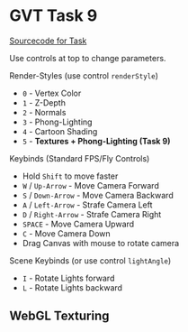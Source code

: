 
<script type="text/javascript" src="gl-matrix.js"></script>
<script type="text/javascript" src="dat.gui.min.js"></script>

# GVT Task 9
[Sourcecode for Task](https://raw.githubusercontent.com/hendrikp/scratchpad/gh-pages/gvt/gvt8.md)

Use controls at top to change parameters.

Render-Styles (use control `renderStyle`)
* `0` - Vertex Color
* `1` - Z-Depth
* `2` - Normals
* `3` - Phong-Lighting
* `4` - Cartoon Shading
* `5` - **Textures + Phong-Lighting (Task 9)**

Keybinds (Standard FPS/Fly Controls)
* Hold `Shift` to move faster
* `W` / `Up-Arrow` - Move Camera Forward
* `S` / `Down-Arrow` - Move Camera Backward
* `A` / `Left-Arrow` - Strafe Camera Left
* `D` / `Right-Arrow` - Strafe Camera Right
* `SPACE` - Move Camera Upward
* `C` - Move Camera Down
* Drag Canvas with mouse to rotate camera

Scene Keybinds (or use control `lightAngle`)
* `I` - Rotate Lights forward
* `L` - Rotate Lights backward

## WebGL Texturing
<canvas id="wgl" width="768" height="768" style="outline: grey 2px solid;"></canvas>

<script id="wgl_vertex" type="nojs">
attribute vec4 pos;
attribute vec3 normal;
attribute vec4 col;
attribute vec2 texpos;

varying vec4 vPosition;
varying vec4 vColor;
varying vec3 vNormal;
varying vec2 vTexPosition;

uniform mat4 projection;

uniform mat4 modelview;
uniform mat4 camera;
uniform mat4 modelmatrix;

uniform mat3 normalmatrix;

void main()
{
  vColor = col;
  vTexPosition = texpos;

  // gl_Position = projection * camera * modelmatrix * pos; // use precalulate modelview now.. (as needed for normalmatrix too)
  vPosition = modelview * pos;
  gl_Position = projection * vPosition;

  vNormal = normalize(normalmatrix * normal);
}
</script>

<script id="wgl_fragment" type="nojs">
precision mediump float;

varying vec4 vPosition;
varying vec4 vColor;
varying vec3 vNormal;
varying vec2 vTexPosition;

uniform int renderStyle;

// Material // Task 8 Phong
struct PhongMaterial
{
  vec3 ambient;
  vec3 diffuse;
  vec3 specular;
  float shininess;
  bool outline; // task8 ext cartoon
  sampler2D diffuseTexture; // task9
  float textureScale;
};
uniform PhongMaterial material;

const int MAX_LIGHTS = 2;
struct Light
{
  bool active;
  vec3 position;
  vec3 color;
};

uniform vec3 ambientLight;
uniform Light light[MAX_LIGHTS];

uniform vec2 cameraZ; // z-depth (task 7)

// Phong illumination for single light source, no ambient light. (BEL-3)
vec3 phong(vec3 diffuse, vec3 p, vec3 n, vec3 v, Light l)
{
  vec3 L = l.color;

  vec3 s = normalize(l.position - p);
  vec3 r = reflect(-s, n);

  float sn = max( dot(s,n), 0.0);
  float rv = max( dot(r,v), 0.0);
      
  diffuse *= L * sn;
              
  vec3 specular = material.specular * L * pow(rv, material.shininess);

  return diffuse + specular;			
}

// add up ambient light and lights 
vec3 phong(vec3 diffuse, vec3 p, vec3 n, vec3 v)
{
  // ambient light
  vec3 result = material.ambient * ambientLight;

  // light from sources
  for (int i=0; i < MAX_LIGHTS; i++)
  {
    if (light[i].active)
    {
      result += phong(diffuse, p, n, v, light[i]);
    }
  }
  return result;
}

// z-depth (task 7)
float transformZ(float z)
{
  float inv = 2.0 * cameraZ[0];
  float difZ = cameraZ[1] + cameraZ[0] - z * (cameraZ[1] - cameraZ[0]);
  return inv / difZ;
}

// Colorspace conversion from on https://www.shadertoy.com/view/4dKcWK - for cartoon shading
const float EPSILON = 1e-10;
vec3 RGBtoHCV(in vec3 rgb)
{
    // RGB [0..1] to Hue-Chroma-Value [0..1]
    // Based on work by Sam Hocevar and Emil Persson
    vec4 p = (rgb.g < rgb.b) ? vec4(rgb.bg, -1., 2. / 3.) : vec4(rgb.gb, 0., -1. / 3.);
    vec4 q = (rgb.r < p.x) ? vec4(p.xyw, rgb.r) : vec4(rgb.r, p.yzx);
    float c = q.x - min(q.w, q.y);
    float h = abs((q.w - q.y) / (6. * c + EPSILON) + q.z);
    return vec3(h, c, q.x);
}
vec3 RGBtoHSL(in vec3 rgb)
{
    // RGB [0..1] to Hue-Saturation-Lightness [0..1]
    vec3 hcv = RGBtoHCV(rgb);
    float z = hcv.z - hcv.y * 0.5;
    float s = hcv.y / (1. - abs(z * 2. - 1.) + EPSILON);
    return vec3(hcv.x, s, z);
}
vec3 HUEtoRGB(in float hue)
{
    // Hue [0..1] to RGB [0..1]
    // See http://www.chilliant.com/rgb2hsv.html
    vec3 rgb = abs(hue * 6. - vec3(3, 2, 4)) * vec3(1, -1, -1) + vec3(-1, 2, 2);
    return clamp(rgb, 0., 1.);
}
vec3 HSLtoRGB(in vec3 hsl)
{
    // Hue-Saturation-Lightness [0..1] to RGB [0..1]
    vec3 rgb = HUEtoRGB(hsl.x);
    float c = (1. - abs(2. * hsl.z - 1.)) * hsl.y;
    return (rgb - 0.5) * c + hsl.z;
}

const vec3 outlineColor = vec3(0.1,0.1,0.3); // for toon shader slightly blue black

void main()
{
  if (renderStyle == 1)
  {
    // z-depth (task 7)
    gl_FragColor = vec4(vec3(transformZ(gl_FragCoord.z)), 1.0);
  }
  else if (renderStyle == 2)
  {
    // normals (debug)
    gl_FragColor = vec4((vNormal*0.5)+0.5, 1.0);
  }
  else if (renderStyle == 3)
  {
    // phong (task 8)
    gl_FragColor = vec4( phong(material.diffuse, vPosition.xyz, normalize(vNormal), normalize(-vPosition.xyz)), 1.0);
  }
  else if (renderStyle == 4)
  {
    // Cartoon (task 8 extension)
    vec3 fcartoon;
    vec3 normal = normalize(vNormal);
    // Optional Outline
    // Outline is shown using dot product of fragment normal and direction of fragment pos to camera
    vec3 viewDir = normalize(vPosition.xyz);
    if( material.outline && dot(viewDir, normal) > -0.25 )
    {
      fcartoon = outlineColor;
    }
    else
    {
      // use phong shading as base for the cartoon shader
      vec3 pcolor = phong(material.diffuse, vPosition.xyz, normal, -viewDir);

      // simple brightness
      float colorL = length(pcolor); 

      /*
      // Simpler version without color conversion, doesnt look as good thus use HSL colorspace
      if( colorL > 0.9)
      {
        fcartoon = clamp(material.diffuse * 2.0, 0.0, 1.0);
      }
      else if( colorL > 0.5)
      {
        fcartoon = clamp(material.diffuse, 0.0, 1.0);
      }
      else
      {
        fcartoon = clamp(material.diffuse * 0.6, 0.0, 1.0);
      }
      */

      // new more complex HSL colorspace based cartoon shading
      // 0=hue, 1=saturation, 2=light
      vec3 dcartoon = RGBtoHSL(material.diffuse);
      if( colorL > 0.9)
      {
        dcartoon[2] = 0.8;
      }
      else if( colorL > 0.5)
      {
        dcartoon[2] = 0.6;
      }
      else
      {
        dcartoon[2] = 0.4;
      }
      fcartoon = HSLtoRGB(dcartoon);
    }

    gl_FragColor = vec4(fcartoon, 1.0);
  }
  else if (renderStyle == 5)
  {
    // textured (task 9) + phong
    gl_FragColor = vec4( phong(material.diffuse, vPosition.xyz, normalize(vNormal), normalize(-vPosition.xyz)), 1.0);
  }
  else
  {
    // vertex color
    gl_FragColor = vColor;
  }
}
</script>

<script>

// Use DAT GUI
var gui = new dat.GUI();
var context;
var start = undefined;
var tTotal = 0.0;
var renderContinous = true;
function renderContext(timestamp)
{
  var elapsed = 0.0;
  const minFrametime = 1/60; // max 60fps
  const maxFrametime = 1/10; // min 10fps
  if (timestamp)
  {
    if (start === undefined)
    {
      start = timestamp;
    }

    elapsed = (timestamp - start) / 1000; // we want elapsed time in seconds
    if (elapsed < minFrametime)
    {
      elapsed = minFrametime;
    }
    else if(elapsed > maxFrametime)
    {
      elapsed = maxFrametime;
    }
    tTotal += elapsed;
  }

  if( context.render(elapsed, tTotal) )
  {
    requestFrame(renderContext);
  }
}

function requestFrame(requester)
{
  if (renderContinous && requester === renderContext)
  {
    window.requestAnimationFrame(renderContext);
  }
  else if(!renderContinous && requester !== renderContext)
  {
    window.requestAnimationFrame(renderContext);
  }
}

// Use glMatrix
const {mat4, mat3, vec3, quat} = glMatrix;

// resize helper from https://webgl2fundamentals.org/webgl/resources/webgl-utils.js
function resizeCanvasToDisplaySize(canvas, multiplier) {
  multiplier = multiplier || 1;
  const width  = canvas.clientWidth  * multiplier | 0;
  const height = canvas.clientHeight * multiplier | 0;
  if (canvas.width !== width ||  canvas.height !== height) {
      canvas.width  = width;
      canvas.height = height;
      return true;
  }
  return false;
}
  
// Compile shader
var _shaders = [];
function getShader(gl, type, id)
{
  var source = document.getElementById(id).text;
  var shader = gl.createShader(type);
  gl.shaderSource(shader, source);
  gl.compileShader(shader);

  if (!gl.getShaderParameter(shader, gl.COMPILE_STATUS))
  {
    console.log(gl.getShaderInfoLog(shader));
  }
  else
  {
    _shaders.push(shader);
    return shader;
  }
}

// link program
function initProgram(gl)
{
  var program = gl.createProgram();
  
  _shaders.forEach(element => gl.attachShader(program, element));
  
  gl.linkProgram(program);

  if (!gl.getProgramParameter(program, gl.LINK_STATUS))
  {
    console.log(gl.getProgramInfoLog(program));
  }
  else
  {
    return program;
  }
}

// color conversion for gradient (based on: https://axonflux.com/handy-rgb-to-hsl-and-rgb-to-hsv-color-model-c)
function hsl2rgb(h, s, l)
{
    var r, g, b;

    if(s == 0)
    {
        r = g = b = l; // achromatic
    }
    else
    {
        function hue2rgb(p, q, t)
        {
            if(t < 0) t += 1;
            if(t > 1) t -= 1;
            if(t < 1/6) return p + (q - p) * 6 * t;
            if(t < 1/2) return q;
            if(t < 2/3) return p + (q - p) * (2/3 - t) * 6;
            return p;
        }

        var q = l < 0.5 ? l * (1 + s) : l + s - l * s;
        var p = 2 * l - q;
        r = hue2rgb(p, q, h + 1/3);
        g = hue2rgb(p, q, h);
        b = hue2rgb(p, q, h - 1/3);
    }

    return [r,g,b];
}

// camera/rotation helpers
function normalizeRad(r)
{
  while (r < 0)
    r += Math.PI*2;
  while (r >= Math.PI*2)
    r -= Math.PI*2;
  return r;
}

function restrainPitch(r)
{
  if (r < -Math.PI*0.5)
    r = -Math.PI*0.5;
  if (r > Math.PI*0.5)
    r = Math.PI*0.5;
  return r;
}

// generate data
function generateSpiral( params )
{
  const {a, b, angleScale, rotations} = params;
  //a - space offset
  //b - space angle per rotation factor
  //angleScale - angle scale per point
  //rotations - rotations

  var positions = [];
  var indices = [];
  var colors = [];
  var shape = { m: {v: positions, i: indices, c: colors}, params: params, modelmatrix: glMatrix.mat4.create() };

  // generate data (spiral)
  var pi2 = 2 * Math.PI;
  
  var pointsPerRotation = Math.ceil( pi2 / angleScale );
  var pointsTotal = Math.ceil( rotations * pointsPerRotation );
  var origins = pointsTotal - pointsPerRotation; // one less rotation
  var pointsPerRotation2 = 2*pointsPerRotation;
  var fadeOut = (rotations*0.45)*pointsPerRotation;
  
  for (var i = 0; i < pointsTotal; ++i)
  {
    var angle = i * angleScale;
    var rotation = angle / pi2;
    
    var radius = a + b * rotation * rotation;

    positions.push( radius * Math.cos(angle), radius * Math.sin(angle), 0.5*radius*Math.sin(5*(angle)) );
    
    var progressRotation = (i % (pointsPerRotation+1)) / pointsPerRotation;
    var gradientHue = progressRotation;
    var saturation = i / pointsTotal;
    var light = 1.0;
    
    var nearEnd = pointsTotal - i - fadeOut;
    if (nearEnd < 0)
    {
      light += nearEnd/fadeOut;
    }
    
    var nearStart = i - fadeOut
    if (nearStart < 0)
    {
      light += nearStart/fadeOut;
    }

    // hsv based gradient
    var c = hsl2rgb(gradientHue, saturation, light);
    colors.push(c[0], c[1], c[2], 1);
    
    // still generate triangles?
    if (i < origins)
    {
      // fully filled
      indices.push( i, i+pointsPerRotation, i+1);
      indices.push( i, i+pointsPerRotation-1, i+pointsPerRotation);
    }
  }
  
  return shape;
}

// generate torus based on http://www.3d-meier.de/tut3/Seite58.html
function generateTorus( params )
{
  const {r, R, Nu, Nv} = params;

  var pi2 = 2 * Math.PI;

  var uMin = 0.0;
  var uMax = pi2;
  var vMin = 0.0;
  var vMax = pi2;
  
  var du = (uMax-uMin)/Nu;
  var dv = (vMax-vMin)/Nv;

  var positions = [];
  var indices = [];
  var colors = [];
  var normals = [];
  var coords = [];

  var shape = { m: {v: positions, n: normals, i: indices, c: colors, t: coords}, params: params, modelmatrix: glMatrix.mat4.create() };

  // generate points
  for (var i=0; i<=Nu; i++)
  {
    for (var j=0; j<=Nv; j++)
    {
      var u = uMin + i * du;
      var v = vMin + j * dv;

      positions.push(
        (R + r * Math.cos(v)) * Math.cos(u),
        (R + r * Math.cos(v)) * Math.sin(u),
        r * Math.sin(v)
      );

      coords.push(u/uMax, v/vMax);

      normals.push(
        Math.cos(v) * Math.cos(u),
        Math.cos(v) * Math.sin(u),
        Math.sin(v)
      );

      var c = hsl2rgb(j/Nv, 0.5, 0.5);
      colors.push(c[0], c[1], c[2], 1);

      // generate triangles
      if(i < Nu && j < Nv)
      {
        // points - CCW order
        var p = [
          i * (Nv + 1) + j,
          (i + 1) * (Nv + 1) + j,
          (i + 1) * (Nv + 1) + j + 1,
          i * (Nv + 1) + j + 1
        ];

        indices.push( p[0], p[1], p[2] );
        indices.push( p[2], p[3], p[0] );
      }
    }
  }

  return shape;
}

// generate icosphere based on http://blog.andreaskahler.com/2009/06/creating-icosphere-mesh-in-code.html
function generateIcosphere( params )
{
  const {N} = params;

  var t = (1.0 + Math.sqrt(5.0)) * 0.5;

  var vertices = [];
  var positions = [];
  var indices = [];
  var colors = [];
  var normals = [];
  var coords = [];

  function addVertex(v)
  {
    vec3.normalize(v,v);
    vertices.push(v);
    return vertices.length-1;
  }

  function getMiddlePoint(a, b)
  {
    // center between both points
    var mid = vec3.create();
    vec3.lerp(mid, vertices[a], vertices[b], 0.5);
    vec3.normalize(mid, mid);
    
    // check if not already exists
    for (var i = 0; i < vertices.length; i++)
    {
      if (vec3.equals(mid, vertices[i]))
      {
        return i;
      }
    }

    return addVertex(mid);
	}

  // create 12 vertices of a icosahedron
  addVertex(vec3.fromValues(-1,  t,  0));
  addVertex(vec3.fromValues( 1,  t,  0));
  addVertex(vec3.fromValues(-1, -t,  0));
  addVertex(vec3.fromValues( 1, -t,  0));

  addVertex(vec3.fromValues( 0, -1,  t));
  addVertex(vec3.fromValues( 0,  1,  t));
  addVertex(vec3.fromValues( 0, -1, -t));
  addVertex(vec3.fromValues( 0,  1, -t));

  addVertex(vec3.fromValues( t,  0, -1));
  addVertex(vec3.fromValues( t,  0,  1));
  addVertex(vec3.fromValues(-t,  0, -1));
  addVertex(vec3.fromValues(-t,  0,  1));

  // create 20 triangles of the icosahedron
  indices.push(0, 11, 5);
  indices.push(0, 5, 1);
  indices.push(0, 1, 7);
  indices.push(0, 7, 10);
  indices.push(0, 10, 11);

  // 5 adjacent faces 
  indices.push(1, 5, 9);
  indices.push(5, 11, 4);
  indices.push(11, 10, 2);
  indices.push(10, 7, 6);
  indices.push(7, 1, 8);

  // 5 faces around point 3
  indices.push(3, 9, 4);
  indices.push(3, 4, 2);
  indices.push(3, 2, 6);
  indices.push(3, 6, 8);
  indices.push(3, 8, 9);

  // 5 adjacent faces 
  indices.push(4, 9, 5);
  indices.push(2, 4, 11);
  indices.push(6, 2, 10);
  indices.push(8, 6, 7);
  indices.push(9, 8, 1);

  // refine triangles
  for (var i = 0; i < N; i++)
  {
      var indices2 = [];
      for (var tri = 0; tri < indices.length; tri += 3)
      {
          // replace triangle by 4 triangles
          var a = getMiddlePoint(indices[tri+0], indices[tri+1]);
          var b = getMiddlePoint(indices[tri+1], indices[tri+2]);
          var c = getMiddlePoint(indices[tri+2], indices[tri+0]);

          indices2.push(indices[tri+0], a, c);
          indices2.push(indices[tri+1], b, a);
          indices2.push(indices[tri+2], c, b);
          indices2.push(a, b, c);
      }
      indices = indices2;
  }

  var pi2 = 2*Math.PI;

  // convert vertices to position array
  for (var i=0; i < vertices.length; ++i)
  {
    positions.push(vertices[i][0], vertices[i][1], vertices[i][2]);
    normals.push(vertices[i][0], vertices[i][1], vertices[i][2]); // already normalized
    coords.push(
      (Math.PI+Math.atan2(vertices[i][0], vertices[i][2])) / pi2,
      (Math.PI+Math.atan2(vertices[i][1], vertices[i][2])) / pi2,
     ); // angle based texture coordinates

    // coloration
    // looks also ok (front facing hue change)
    //var len = vec3.length(vertices[i]);
    //var hue = Math.abs(vertices[i][0]/len);

    // but this xz angle based hue change is looking better  
    var hue = (Math.PI+Math.atan2(vertices[i][0], vertices[i][2])) / pi2;

    var c = hsl2rgb(hue, 0.7, 0.5);
    
    colors.push(c[0], c[1], c[2], 1);
  }

  var shape = { m: {v: positions, n: normals, i: indices, c: colors, t: coords }, params: params, modelmatrix: glMatrix.mat4.create() };
  return shape;
}

// generate drop based on http://www.3d-meier.de/tut3/Seite44.html
function generateDrop( params )
{
  const {a, b, Nu, Nv} = params;

  var pi2 = 2 * Math.PI;

  var uMin = 0.0;
  var uMax = Math.PI;
  var vMin = 0.0;
  var vMax = pi2;
  
  var du = (uMax-uMin)/Nu;
  var dv = (vMax-vMin)/Nv;

  var positions = [];
  var indices = [];
  var colors = [];
  var shape = { m: {v: positions, i: indices, c: colors}, params: params, modelmatrix: glMatrix.mat4.create() };

  // generate points
  for (var i=0; i<=Nu; i++)
  {
    for (var j=0; j<=Nv; j++)
    {
      var u = uMin + i * du;
      var v = vMin + j * dv;

      positions.push(
        a * (b - Math.cos(u)) *Math.sin(u) *Math.cos(v),
        a * (b - Math.cos(u)) *Math.sin(u) *Math.sin(v),
        Math.cos(u)
      );

      var c = hsl2rgb(i/Nv, 1-i/Nu, 0.5);
      colors.push(c[0], c[1], c[2], 1);

      // generate triangles
      if(i < Nu && j < Nv)
      {
        // points - CCW order
        var p = [
          i * (Nv + 1) + j,
          (i + 1) * (Nv + 1) + j,
          (i + 1) * (Nv + 1) + j + 1,
          i * (Nv + 1) + j + 1
        ];

        indices.push( p[0], p[1], p[2] );
        indices.push( p[2], p[3], p[0] );
      }
    }
  }

  return shape;
}

// generate a grid for horizon line (better for camera movement)
function generateGrid( params )
{
  const {gridsize, N} = params;

  var Nu = N;
  var Nv = N;

  var uMin = 0.0;
  var uMax = gridsize;
  var vMin = 0.0;
  var vMax = gridsize;
  
  var du = (uMax-uMin)/Nu;
  var dv = (vMax-vMin)/Nv;

  var positions = [];
  var indices = [];
  var colors = [];
  var normals = [];
  var coords = [];
  var shape = { m: {v: positions, n: normals, i: indices, c: colors, t: coords}, params: params, modelmatrix: glMatrix.mat4.create() };

  // generate points
  for (var i=0; i<=Nu; i++)
  {
    for (var j=0; j<=Nv; j++)
    {
      var u = uMin + i * du;
      var v = vMin + j * dv;

      positions.push(u,v,0);

      coords.push(u/uMax, v/vMax); // texture coordinates

      normals.push(0.0, 0.0, 1.0); // z up

      var c = hsl2rgb(i/Nv, 0.5, 0.4);
      colors.push(c[0], c[1], c[2], 1);

      // generate triangles
      if(i < Nu && j < Nv)
      {
        // points - CCW order
        var p = [
          i * (Nv + 1) + j,
          (i + 1) * (Nv + 1) + j,
          (i + 1) * (Nv + 1) + j + 1,
          i * (Nv + 1) + j + 1
        ];

        indices.push( p[0], p[1], p[2] );
        indices.push( p[2], p[3], p[0] );
      }
    }
  }

  return shape;
}

// task 7 basic element
function generatePyramid( params )
{
  var positions = [];
  var indices = [];
  var colors = [];

 var positions = [
    // Front 
    0.0,  1.0,  0.0,
    -1.0, -1.0,  1.0,
    1.0, -1.0,  1.0,
    // Right
    0.0,  1.0,  0.0,
    1.0, -1.0,  1.0,
    1.0, -1.0, -1.0,
    // Back
    0.0,  1.0,  0.0,
    1.0, -1.0, -1.0,
    -1.0, -1.0, -1.0,
    // Left 
    0.0,  1.0,  0.0,
    -1.0, -1.0, -1.0,
    -1.0, -1.0,  1.0
  ];

  for(var i = 0; i < positions.length; i+=3)
  {
    colors.push(0.9, 0, 0, 1); // red
    indices.push( i/3 );
  }

  // bottom CCW
  indices.push( 1+2*3, 1+1*3, 1+0*3);
  indices.push( 1+0*3, 1+3*3, 1+2*3);

  var shape = { m: {v: positions, i: indices, c: colors}, params: params, modelmatrix: glMatrix.mat4.create() };
  return shape;
}

function rad2deg(r)
{
  return r * (180.0/Math.PI);
}


function loadImage(material, filename)
{
  var imageObj = new Image();
  imageObj.onload = function()
  {
    material.diffuseTextureImage = imageObj;
  };
  imageObj.src = filename;

  return imageObj;
}

function createPhongMaterial(material)
{
  material = material || {};

  // defaults
  material.ambient = material.ambient || [ 0.3, 0.3, 0.3 ];
  material.diffuse = material.diffuse || [ 0.6, 0.6, 0.6 ];
  material.specular = material.specular || [ 0.8, 0.8, 0.8 ];
  material.shininess = material.shininess || 10.;
  material.outline = material.outline === undefined ? false : material.outline;

  material.textureScale = material.textureScale || 1.0;

  // Load textures
  if (material.diffuseTexture)
  {
    material.diffuseTextureImage = undefined;
    material.diffuseTextureLoaded = undefined;
    material.diffuseTextureUnit = undefined;
    loadImage(material, material.diffuseTexture);
  }

  return material;
}

// init context
function initContext(id)
{
  var _canvas = document.getElementById(id);
  var gl = _canvas.getContext("webgl", {antialias: true});

  function cleanBg()
  {
    if (context.renderStyle >= 3 && context.renderStyle <= 5)
    {
       gl.clearColor(context.ambientLight[0], context.ambientLight[1], context.ambientLight[2], 1);
    }
    else
    {
      gl.clearColor(1, 1, 1, 1); // white
    }
    gl.clear(gl.COLOR_BUFFER_BIT | gl.DEPTH_BUFFER_BIT);
  }

  if (gl)
  {
    var vs = getShader(gl, gl.VERTEX_SHADER, "wgl_vertex");
    var fs = getShader(gl, gl.FRAGMENT_SHADER, "wgl_fragment");
    
    var context = {gl: gl, vs: vs, fs: fs, canvas: _canvas};

    var program = initProgram(gl);
    context.program = program;

    // prepare canvas
    gl.useProgram(program);

    // clean + enable depth / features
    cleanBg();

    // Backface culling.
    gl.frontFace(gl.CCW);
    gl.enable(gl.CULL_FACE);
    gl.cullFace(gl.BACK);

    gl.enable(gl.DEPTH_TEST);
    gl.depthFunc(gl.LEQUAL);

    // Polygon offset of rastered Fragments.
    gl.enable(gl.POLYGON_OFFSET_FILL);
    gl.polygonOffset(0.5, 0);

    // prepare viewport
    resizeCanvasToDisplaySize(gl.canvas);
    gl.viewport(0, 0, gl.canvas.width, gl.canvas.height);
  
    // prepare attributes of shaders
    var posAttribute = gl.getAttribLocation(program, "pos");
    context.posAttribute = posAttribute;
    var colAttribute = gl.getAttribLocation(program, "col");
    context.colAttribute = colAttribute;
    var normalAttribute = gl.getAttribLocation(program, "normal");
    context.normalAttribute = normalAttribute;
    var texposAttribute = gl.getAttribLocation(program, "texpos");
    context.texposAttribute = texposAttribute;

    // modelmatrix
    var u_modelmatrix = gl.getUniformLocation(program, "modelmatrix");
    context.u_modelmatrix = u_modelmatrix;

    // modelview
    var u_modelview = gl.getUniformLocation(program, "modelview");
    context.u_modelview = u_modelmatrix;

    // normalmatrix
    var u_normalmatrix = gl.getUniformLocation(program, "normalmatrix");
    context.u_normalmatrix = u_normalmatrix;

    // ambient light (task 8)
    context.u_ambientLight = gl.getUniformLocation(program, "ambientLight");
    context.ambientLight = [0.4, 0.4, 0.4];

    // phong lights (task 8)
    context.maxLights = 2;
    context.u_light = [];
    context.light = [];
    for (var i = 0; i < context.maxLights; i++)
    {
      context.light.push({
        active:   false,
        position: [0, 0, 0],
        tpos:     vec3.create(),
        color:    [1, 1, 1],
        u: {
          active:   gl.getUniformLocation(program, "light[" + i + "].active"),
          position: gl.getUniformLocation(program, "light[" + i + "].position"),
          color:    gl.getUniformLocation(program, "light[" + i + "].color")
        },
      });
    }

    // material (task 8)
    context.u_materialAmbient = gl.getUniformLocation(program, "material.ambient");
    context.u_materialDiffuse = gl.getUniformLocation(program, "material.diffuse");
    context.u_materialSpecular = gl.getUniformLocation(program, "material.specular");
    context.u_materialShininess = gl.getUniformLocation(program, "material.shininess");
    context.u_materialOutline = gl.getUniformLocation(program, "material.outline");

    // task 9
    context.u_materialDiffuseTexture = gl.getUniformLocation(program, "material.diffuseTexture");
    context.u_materialTextureScale = gl.getUniformLocation(program, "material.textureScale");

    // projection
    var u_projection = gl.getUniformLocation(program, "projection");
    context.u_projection = u_projection;
    var projection = mat4.create();
    context.projection = projection;
    var fovy = 0.5; // radians vertical

    var cameraZ = [0.1, 10]; // near, far
    mat4.perspective(projection, fovy, gl.canvas.width / gl.canvas.height, cameraZ[0], cameraZ[1]);
    gl.uniformMatrix4fv(u_projection, false, projection );
    // near, far for Z-depth rendering style
    var u_cameraZ = gl.getUniformLocation(program, "cameraZ");
    gl.uniform2fv(u_cameraZ, cameraZ );

    // render style
    context.renderStyle = 5;
    var u_renderStyle = gl.getUniformLocation(program, "renderStyle");
    context.u_renderStyle = u_renderStyle;

    // camera (used to move with keybinds)
    var camera = mat4.create();
    context.camera = camera;
    var u_camera = gl.getUniformLocation(program, "camera");
    context.u_camera = u_camera;
    var cameraPos = vec3.create();
    context.cameraPos = cameraPos;
    var cameraAngle = [0,0,0];
    context.cameraAngle = cameraAngle;
    var cameraRotation = mat4.create();
    context.cameraRotation = cameraRotation;
    
    function updateCamera()
    {
      // create camera rotation from camera angles
      var rot = quat.create();
      quat.fromEuler(rot, rad2deg(cameraAngle[0]), rad2deg(cameraAngle[1]), rad2deg(cameraAngle[2]));
      mat4.fromQuat(context.cameraRotation, rot);
      mat4.invert(context.cameraRotation, context.cameraRotation);

      // finalize camera (rot+pos)
      mat4.identity(camera);
      mat4.multiply(camera, cameraRotation, camera);
      mat4.translate(camera, camera, cameraPos);
      requestFrame();
    }
    context.updateCamera = updateCamera;
    function resetCamera()
    {
      vec3.set(cameraPos, 0,0,-4); // initial pos

      // rotation
      cameraAngle[0]=0;
      cameraAngle[1]=0;
      cameraAngle[2]=0;
      mat4.identity(cameraRotation);

      updateCamera();
    }
    context.resetCamera = resetCamera;

    // creation of buffers
    function createBuffers(shape)
    {
      // store vertices
      if (shape.m.v)
      {
        console.assert((shape.m.v.length%3) == 0, "[%s] Vertices malformed", shape.params.name );

        shape.m.pBuffer = gl.createBuffer();
        gl.bindBuffer(gl.ARRAY_BUFFER, shape.m.pBuffer);
        gl.bufferData(gl.ARRAY_BUFFER, new Float32Array(shape.m.v), gl.STATIC_DRAW);
      }
      else
      {
        console.assert(false, "[%s] No vertices", shape.params.name);
      }

      // store indices
      if (shape.m.i)
      {
        var indices = shape.m.i;
        console.assert((indices.length%3) == 0, "[%s] Indices %d not triangles", shape.params.name, indices.length);

        // check out of bound index
        var maxIndex = shape.m.v.length / 3;
        for (var i = 0; i < indices.length; i++)
        {
          console.assert( indices[i] < maxIndex, "[%s] Index %d -> %d not in bounds", shape.params.name, i, indices[i] );
        }

        shape.m.iBuffer = gl.createBuffer();
        gl.bindBuffer(gl.ELEMENT_ARRAY_BUFFER, shape.m.iBuffer);
        gl.bufferData(gl.ELEMENT_ARRAY_BUFFER, new Uint16Array(indices), gl.STATIC_DRAW);
      }

      // store texture coords
      if (shape.m.t)
      {
        var coords = shape.m.t;
        console.assert( (coords.length/2) == (shape.m.v.length/3), "[%s] Texture coords %d not matching vertices", shape.params.name, coords.length);
      
        shape.m.tBuffer = gl.createBuffer();
        gl.bindBuffer(gl.ARRAY_BUFFER, shape.m.tBuffer);
        gl.bufferData(gl.ARRAY_BUFFER, new Float32Array(coords), gl.STATIC_DRAW);
      }

      // store normals
      if (shape.m.n)
      {        
        console.assert(shape.m.n.length == shape.m.v.length, "[%s] Vertices %d and Normals %d not matching", shape.params.name, shape.m.n.length, shape.m.v.length);

        shape.m.nBuffer = gl.createBuffer();
        gl.bindBuffer(gl.ARRAY_BUFFER, shape.m.nBuffer);
        gl.bufferData(gl.ARRAY_BUFFER, new Float32Array(shape.m.n), gl.STATIC_DRAW);
      }

      // store colors
      if (shape.m.c)
      {        
        console.assert((shape.m.v.length/3) == (shape.m.c.length/4), "[%s] Vertices %d and Colors %d not matching", shape.params.name, shape.m.v.length, shape.m.c.length);

        shape.m.cBuffer = gl.createBuffer();
        gl.bindBuffer(gl.ARRAY_BUFFER, shape.m.cBuffer);
        gl.bufferData(gl.ARRAY_BUFFER, new Float32Array(shape.m.c), gl.STATIC_DRAW);
      }
    }

    // creation of textures
    context.textureUnit = 1; // 0 remains unused
    function createTextures(shape)
    {
      if (shape.params.mat.diffuseTextureImage)
      {
        shape.params.mat.diffuseTextureUnit = context.textureUnit++;

        var texture = gl.createTexture();
        gl.bindTexture(gl.TEXTURE_2D, texture);

        // want textures for now to also repeat if using different texture scaling for testing
        gl.texParameteri(gl.TEXTURE_2D, gl.TEXTURE_WRAP_S, gl.REPEAT);
        gl.texParameteri(gl.TEXTURE_2D, gl.TEXTURE_WRAP_T, gl.REPEAT);

        // interpolation
        gl.texParameteri(gl.TEXTURE_2D, gl.TEXTURE_MIN_FILTER, gl.LINEAR);
        gl.texParameteri(gl.TEXTURE_2D, gl.TEXTURE_MAG_FILTER, gl.NEAREST_MIPMAP_LINEAR);

        // Upload the image into the texture.
        gl.texImage2D(gl.TEXTURE_2D, 0, gl.RGBA, gl.RGBA, gl.UNSIGNED_BYTE, shape.params.mat.diffuseTextureImage);

        // texture buffer now loaded
        shape.params.mat.diffuseTextureLoaded = texture;
      }
    }

    /*
    // method to draw line strip
    function drawArrays(shape)
    {
      // if buffer not yet created try (cached)
      if (!shape.m.pBuffer)
      {
        createBuffers(shape);
      }

      // vertices
      if (shape.m.pBuffer)
      {
        gl.bindBuffer(gl.ARRAY_BUFFER, shape.m.pBuffer);
        gl.enableVertexAttribArray(posAttribute);
        gl.vertexAttribPointer(posAttribute, 3, gl.FLOAT, false, 0, 0);
      }

      // position
      gl.uniformMatrix4fv(u_modelmatrix, false, shape.modelmatrix );

      // draw
      gl.drawArrays(gl.LINE_STRIP, 0, shape.m.v.length / 3);
    }
    */

    // method to draw
    function drawElements(shape)
    {
      // if buffer not yet created try (cached)
      if (!shape.m.pBuffer)
      {
        createBuffers(shape);
      }

      // if texture not yet created try and now loaded (cached)
      if (shape.params.mat.diffuseTextureImage && !shape.params.mat.diffuseTextureLoaded)
      {
        createTexture(shape);
      }

      // vertices
      if (shape.m.pBuffer)
      {
        gl.bindBuffer(gl.ARRAY_BUFFER, shape.m.pBuffer);
        gl.enableVertexAttribArray(posAttribute);
        gl.vertexAttribPointer(posAttribute, 3, gl.FLOAT, false, 0, 0);
      }
      else
      {
        gl.disableVertexAttribArray(posAttribute);
      }

      // texture pos
      if (shape.m.tBuffer)
      {
        gl.bindBuffer(gl.ARRAY_BUFFER, shape.m.tBuffer);
        gl.enableVertexAttribArray(texposAttribute);
        gl.vertexAttribPointer(texposAttribute, 2, gl.FLOAT, false, 0, 0);
      }
      else
      {
        gl.disableVertexAttribArray(texposAttribute);
      }

      // normals
      if (shape.m.nBuffer)
      {
        gl.bindBuffer(gl.ARRAY_BUFFER, shape.m.nBuffer);
        gl.enableVertexAttribArray(normalAttribute);
        gl.vertexAttribPointer(normalAttribute, 3, gl.FLOAT, false, 0, 0);
      }
      else
      {
        gl.disableVertexAttribArray(normalAttribute);
      }

      // colors
      if (shape.m.cBuffer)
      {
        gl.bindBuffer(gl.ARRAY_BUFFER, shape.m.cBuffer);
        gl.enableVertexAttribArray(colAttribute);
        gl.vertexAttribPointer(colAttribute, 4, gl.FLOAT, false, 0, 0);
      }
      else
      {
        gl.disableVertexAttribArray(colAttribute);
      }

      // indices
      if (shape.m.iBuffer)
      {
        gl.bindBuffer(gl.ELEMENT_ARRAY_BUFFER, shape.m.iBuffer);
      }

      // position
      gl.uniformMatrix4fv(u_modelmatrix, false, shape.modelmatrix );

      // modelview
      gl.uniformMatrix4fv(u_modelview, false, shape.modelview );

      // normal matrix
      gl.uniformMatrix3fv(u_normalmatrix, false, shape.normalmatrix );

      // phong material
      if (shape.params.mat)
      {
        gl.uniform3fv(context.u_materialAmbient, shape.params.mat.ambient);
        gl.uniform3fv(context.u_materialDiffuse, shape.params.mat.diffuse);
        gl.uniform3fv(context.u_materialSpecular, shape.params.mat.specular);
        gl.uniform1f( context.u_materialShininess, shape.params.mat.shininess);
        gl.uniform1i( context.u_materialOutline, shape.params.mat.outline);

        if( shape.params.mat.diffuseTextureUnit && shape.params.mat.diffuseTextureLoaded )
        {
          gl.activeTexture(gl.TEXTURE0 + shape.params.mat.diffuseTextureUnit);
    		  gl.bindTexture(gl.TEXTURE_2D, shape.params.mat.diffuseTextureLoaded);
          gl.uniform1i(context.u_materialDiffuseTexture, shape.params.mat.diffuseTextureUnit);
        }
        else
        {
          gl.uniform1i(context.u_materialDiffuseTexture, 0);
        }
        gl.uniform1f( context.u_materialTextureScale, shape.params.mat.textureScale);
      }

      // ui options for drawing
      if (shape.params.drawLines == true)
      {
        // draw lines
        gl.drawElements(gl.LINES, shape.m.i.length, gl.UNSIGNED_SHORT, 0);
      }
      else 
      {
        // draw triangles based on indices
        gl.drawElements(gl.TRIANGLES, shape.m.i.length, gl.UNSIGNED_SHORT, 0);
      }
    }

    // generate data
    var scene = {};
    context.scene = scene;

    // update camera dependend matrix
    function updateSceneObjectModelViewMatrix(shape)
    {
      // calculate normal matrix and modelview matrix
      if (!shape.normalmatrix)
      {
        shape.normalmatrix = mat3.create();
        shape.modelview = mat4.create();
      }

      mat4.multiply(shape.modelview, context.camera, shape.modelmatrix);
      mat3.normalFromMat4(shape.normalmatrix, shape.modelview);
    }

    // update model instance dependent matrix
    function updateSceneObjectMatrix(shape)
    {
      // reposition + resize
      mat4.identity(shape.modelmatrix);
      mat4.translate(shape.modelmatrix, shape.modelmatrix, shape.params.pos);
      mat4.scale(shape.modelmatrix, shape.modelmatrix, shape.params.scale);
      mat4.rotateX(shape.modelmatrix, shape.modelmatrix, shape.params.rotate[0]);
      mat4.rotateY(shape.modelmatrix, shape.modelmatrix, shape.params.rotate[1]);
      mat4.rotateZ(shape.modelmatrix, shape.modelmatrix, shape.params.rotate[2]);

      updateSceneObjectModelViewMatrix(shape);
    }

    function createSceneObject(params)
    {
      if (params.name != '')
      {
        if (params.pos === undefined && params.posOrigin !== undefined)
        {
          params.pos = Array.from(params.posOrigin);
        }

        var shape = params.generator(params);

        updateSceneObjectMatrix(shape);
        scene[shape.params.name] = shape; // place into scene

        return shape;
      }
    }

    function duplicateSceneObject(source, params)
    {
      if (params.name != '')
      {
        if (params.pos === undefined && params.posOrigin !== undefined)
        {
          params.pos = Array.from(params.posOrigin);
        }

        var shape = {};
        Object.assign(shape, source);
        shape.params = params;
        shape.params.draw = source.params.draw;

        shape.modelmatrix = glMatrix.mat4.create();

        updateSceneObjectMatrix(shape);
        scene[shape.params.name] = shape; // place into scene

        return shape;
      }
    }

    // grid
    var gridsize = 30;
    var grid = createSceneObject({
      name: 'grid',
      generator: generateGrid,
      pos: [-gridsize*0.5, -1, gridsize*0.5],
      scale: [1, 1, 1],
      rotate: [-Math.PI*0.5, 0, 0.0],
      gridsize: gridsize,
      N: 50,
      drawLines: false,
      draw: drawElements,
      mat: createPhongMaterial( {diffuseTexture: "uv_test.png"} ),
    });

    var ui = gui.addFolder('Scene Grid');
    ui.add(grid.params, "gridsize", 1, 100, 1).onChange( function() {
      gridsize = grid.params.gridsize;
      grid.params.pos = [-gridsize*0.5, -1, gridsize*0.5]; // when size changes need to also recenter grid
      createSceneObject(grid.params);
      
      } );
    ui.add(grid.params, "N", 2, 100, 1).onChange( function() { createSceneObject(grid.params); requestFrame();} );
    ui.add(grid.params, "drawLines").onChange( requestFrame );

    // 4.1 + 4.2 procedural shape 1 - torus 
    var torus = createSceneObject({
      name: 'torus',
      generator: generateTorus,
      pos: [0, 0.0, 0.0],
      scale: [0.5, 0.5, 0.5],
      rotate: [0, 0, 0],
      r: 0.1, R: 1.0,
      Nu: 50, Nv: 40,
      drawLines: false,
      draw: drawElements,
      mat: createPhongMaterial({outline: true}),
    });
    /*
    var ui = gui.addFolder('Torus - 4.1+2');
    ui.add(torus.params, "r", 0, 0.5, 0.0002).onChange( function() { createSceneObject(torus.params); requestFrame(); } );
    ui.add(torus.params, "R", 0, 1, 0.005).onChange( function() { createSceneObject(torus.params); requestFrame(); } );
    ui.add(torus.params, "Nu", 3, 40, 1).onChange( function() { createSceneObject(torus.params); requestFrame(); } );
    ui.add(torus.params, "Nv", 3, 40, 1).onChange( function() { createSceneObject(torus.params); requestFrame(); } );
    ui.add(torus.params, "drawLines").onChange( requestFrame );

    // 4.1 + 4.2 procedural shape 2 - drop
    var drop = createSceneObject({
      name: 'drop',
      generator: generateDrop,
      pos: [0.5, -0.5, 0.0],
      scale: [0.3, 0.3, 0.3],
      rotate: [-Math.PI*0.5, 0, 0.0],
      a: 0.5, b: 1.0,
      Nu: 20, Nv: 20,
      drawLines: false,
      draw: drawElements,
    });
    var ui = gui.addFolder('Drop - 4.1+2');
    ui.add(drop.params, "a", 0, 1, 0.02).onChange( function() { createSceneObject(drop.params); requestFrame();} );
    ui.add(drop.params, "b", 0, 1, 0.02).onChange( function() { createSceneObject(drop.params); requestFrame();} );
    ui.add(drop.params, "Nu", 3, 40, 1).onChange( function() { createSceneObject(drop.params); requestFrame();} );
    ui.add(drop.params, "Nv", 3, 40, 1).onChange( function() { createSceneObject(drop.params); requestFrame();} );
    ui.add(drop.params, "drawLines").onChange( requestFrame );
    
    // 4.3 - custom procedural shape - extended task 3
    var wspiral = createSceneObject({
      name: 'wspiral',
      generator: generateSpiral,
      pos: [-0.5, -0.5, 0.0],
      scale: [0.5, 0.5, 0.5],
      rotate: [0.25, 0.25, 0.0],
      a: 0.003, b: 0.03,
      angleScale: 0.1, rotations: 5,
      drawLines: false,
      draw: drawElements,
    });
    var ui = gui.addFolder('Wobbly Spiral - 4.3 (only frontface)');
    ui.add(wspiral.params, "a", 0, 0.3, 0.0002).onChange( function() { createSceneObject(wspiral.params); requestFrame(); } );
    ui.add(wspiral.params, "b", 0, 0.3, 0.005).onChange( function() { createSceneObject(wspiral.params); requestFrame();} );
    ui.add(wspiral.params, "rotations", 0, 20, 0.3).onChange( function() { createSceneObject(wspiral.params); requestFrame();} );
    ui.add(wspiral.params, "drawLines").onChange( requestFrame );
    */

    // 5 - icosphere
    var sscale = [0.1, 0.1, 0.1];
    var sphere = createSceneObject({
      name: 'sphere',
      generator: generateIcosphere,
      posOrigin: [0, 0.0, 0.0],
      scale: sscale,
      rotate: [0.0, 0.0, 0.0],
      N: 3,
      drawLines: false,
      draw: drawElements,
      mat: createPhongMaterial({diffuse:[1.,1.,0.],outline: true,}), // yellow
    });
    /*
    var ui = gui.addFolder('Icosphere - 5');
    ui.add(sphere.params, "N", 0, 4, 1).onChange( function() { createSceneObject(sphere.params); requestFrame();} );
    ui.add(sphere.params, "drawLines").onChange( requestFrame );
    */

    // 6. we need 3 more spheres to animate them
    var sphere2 = duplicateSceneObject(sphere, {
      name: 'sphere2',
      posOrigin: [0, 0.0, 0.0],
      scale: sscale,
      rotate: [0.0, 0.0, 0.0],
      drawLines: false,
      mat: createPhongMaterial({diffuse:[0.,1.,0.],outline: true,}), // green
    });
    var sphere3 = duplicateSceneObject(sphere, {
      name: 'sphere3',
      posOrigin: [0, 0.0, 0.0],
      scale: sscale,
      rotate: [0.0, 0.0, 0.0],
      drawLines: false,
      mat: createPhongMaterial({diffuse:[1.,0.,0.],outline: true,}), // red
    });
    var sphere4 = duplicateSceneObject(sphere, {
      name: 'sphere4',
      posOrigin: [0, 0.0, 0.0],
      scale: sscale,
      rotate: [0.0, 0.0, 0.0],
      drawLines: false,
      mat: createPhongMaterial({diffuse:[0.,0.,1.],outline: true,}), // blue
    });

    // 7. add more interecting shapes for Z-Visualization
    /*
    var pyramid = createSceneObject({
      name: 'pyramid',
      generator: generatePyramid,
      posOrigin: [0, -0.25, 0.0],
      scale: [0.5, 0.25, 0.5],
      rotate: [0.0, 0.0, 0.0],
      drawLines: false,
      draw: drawElements,
    });
    var pyramid2 = duplicateSceneObject(pyramid, {
      name: 'pyramid2',
      posOrigin: [0, 0.25, 0.0],
      scale: [0.5, 0.25, 0.5],
      rotate: [Math.PI, 0 , 0.0],
      drawLines: false,
    });
    */

    var torus2 = duplicateSceneObject(torus, {
      name: 'torus2',
      posOrigin: [0, 0.0, 0.0],
      scale: [1.25, 0.7, 1.0],
      rotate: [0, 0 , 0.0],
      drawLines: false,
      mat: createPhongMaterial({outline: true}),
    });

    // reset camera gui
    gui.add(context, "resetCamera");

    // task 6 animation speed
    context.animationSpeed = 0.2;
    gui.add(context, "animationSpeed", 0.2, 0.4, 0.01);

    // task 7 z-Depth visualization
    gui.add(context, "renderStyle", 0, 5, 1);

    // task 8-dummy visualization of lights (optional)
    var dummyLight1 = createSceneObject({
      name: 'light1',
      generator: generateIcosphere,
      posOrigin: [0, 0.0, 0.0],
      scale: [0.05, 0.05, 0.05],
      rotate: [0.0, 0.0, 0.0],
      N: 0,
      drawLines: true,
      draw: drawElements,
      mat: createPhongMaterial({diffuse:[1.,1.,1],outline: false,}), // white
    });
    var dummyLight2 = createSceneObject({
      name: 'light2',
      generator: generateIcosphere,
      posOrigin: [0, 0.0, 0.0],
      scale: [0.05, 0.05, 0.05],
      rotate: [0.0, 0.0, 0.0],
      N: 0,
      drawLines: true,
      draw: drawElements,
      mat: createPhongMaterial({diffuse:[1.,1.,1],outline: false,}), // white
    });

    // based on https://de.wikipedia.org/wiki/Lemniskate_von_Bernoulli
    function infinityRotatePath(shape, speed, tTotal, offset, offset2)
    {
      // restore origin pos (shallow-clone)
      shape.params.pos = Array.from(shape.params.posOrigin);

      // calculate animated position
      var t = offset + speed * (tTotal + offset2);
      var axisScale = 2.0 / (3.0-Math.cos(2.0*t));
      shape.params.pos[0] += axisScale * Math.cos(t);
      shape.params.pos[1] += axisScale * Math.sin(2.0*t) * 0.5;

      shape.params.rotate[2] = Math.PI * t;

      // update matrix
      updateSceneObjectMatrix(shape);
    }

    function infinityRotatePath2(shape, speed, tTotal, offset, offset2)
    {
      // restore origin pos (shallow-clone)
      shape.params.pos = Array.from(shape.params.posOrigin);

      // calculate animated position
      var t = offset + speed * (tTotal + offset2);
      var axisScale = 2.0 / (3.0-Math.cos(2.0*t));
      shape.params.pos[2] += axisScale * Math.cos(t);
      shape.params.pos[1] += axisScale * Math.sin(2.0*t) * 0.5;

      shape.params.rotate[0] = Math.PI * t;

      // update matrix
      updateSceneObjectMatrix(shape);
    }

    function rotateTorus(shape, speed, tTotal, offset, offset2)
    {
      var t = offset + speed * tTotal;
      shape.params.rotate[1] = offset2 + Math.PI * 2 * t;

      // update matrix
      updateSceneObjectMatrix(shape);
    }

    // animation task
    function animate(elapsed, tTotal)
    {
      var speed = context.animationSpeed;

      var s1 = scene['sphere'];
      infinityRotatePath(s1, speed, tTotal, Math.PI*0.5, -1);
      var s2 = scene['sphere2'];
      infinityRotatePath(s2, speed, tTotal, 0, 1);
      var s3 = scene['sphere3'];
      infinityRotatePath2(s3, speed, tTotal, 0, -1);
      var s4 = scene['sphere4'];
      infinityRotatePath2(s4, speed, tTotal, Math.PI*0.5, 1);

      var sceneTorus = scene['torus'];
      rotateTorus(sceneTorus, 0.5 * (speed/Math.PI), tTotal, 0, -Math.PI*0.5 ); 
    }

    // Task 8
    // enable light 1
    context.light[0].active = true;
    context.light[0].color = [1,1,1];
    context.light[0].dummy = scene["light1"];

    // enable light 2
    context.light[1].active = true;
    context.light[1].color = [1,1,1];
    context.light[1].dummy = scene["light2"];

    context.lightAngle = Math.PI*1.5;
    gui.add(context, "lightAngle", 0.0, Math.PI*2.0, 0.01).listen();

    function updateLights()
    {
      {
        // scene specific light animation/handling

        // update positions in circles
        var l = context.light[0];
        l.position[0] = Math.cos(context.lightAngle);
        l.position[1] = Math.sin(context.lightAngle);
        l.dummy.params.pos = l.position;
        updateSceneObjectMatrix(l.dummy);

        l = context.light[1];
        l.position[0] = Math.cos(context.lightAngle);
        l.position[2] = Math.sin(context.lightAngle);
        l.dummy.params.pos = l.position;
        updateSceneObjectMatrix(l.dummy);
      }

      // ambient
      gl.uniform3fv(context.u_ambientLight, context.ambientLight);

      for (var i = 0; i < context.light.length; i++)
      {
        var l = context.light[i];
        var lu = l.u;
        gl.uniform1i(lu.active, l.active);

        if (l.active)
        {
          gl.uniform3fv(lu.color, l.color);

          // transform light to camera space
          vec3.transformMat4(l.tpos, l.position, context.camera);
          gl.uniform3fv(lu.position, l.tpos);
        }
      }
    }

    // draw task
    context.render = function(elapsed, tTotal)
    {
      animate(elapsed, tTotal);

      cleanBg();

      // update style
      gl.uniform1i(u_renderStyle, context.renderStyle );

      // update camera
      gl.uniformMatrix4fv(u_camera, false, camera );

      // update lights
      if (context.renderStyle >= 3 && context.renderStyle <= 5)
      {
        updateLights();
      }

      // draw all shapes in scene
      for (shape in scene)
      {
        var s = scene[shape];

        updateSceneObjectModelViewMatrix(s);
        s.params.draw(s);
      }

      return renderContinous; // true for continous animation, false for no update required
    }

    return context;
  }
}

// create context and render once
context = initContext("wgl");
context.resetCamera(); // init camera pos and draw

requestFrame(renderContext); // start continous rendering

// Camera/Key handler
window.onkeydown = function(evt)
{
  var key = evt.which ? evt.which : evt.keyCode;
  var c = String.fromCharCode(key);
  
  var change = 0.01;

  if(evt.shiftKey)
  {
    change *= 3.0;
  }

  var ct = vec3.create();

  if (c == 'W'|| key == 38)
  {
    ct[2]=change;
  }
  else if(c == 'S' || key == 40)
  {
    ct[2]=-change;
  }
  else if(c == 'A' || key == 37)
  {
    ct[0]=change;
  }
  else if(c == 'D' || key == 39)
  {
    ct[0]=-change;
  }
  else if(c == ' ')
  {
    ct[1]=-change;
  }
  else if(c == 'C')
  {
    ct[1]=change;
  }
  // task 8 rotate lights
  else if(c == 'L')
  {
    context.lightAngle = normalizeRad(context.lightAngle + change*5);
  }
  else if(c == 'I')
  {
    context.lightAngle = normalizeRad(context.lightAngle - change*5);
  }

  // we want to move relative to viewing direction
  var transformDir = mat4.clone(context.cameraRotation);
  mat4.invert(transformDir, transformDir);
  vec3.transformMat4(ct, ct, transformDir);

  vec3.add(context.cameraPos, context.cameraPos, ct);
  context.updateCamera();
};

// Camera/Mouse handler
function mouseDrag(evt)
{
  if ((evt.buttons & 1) == 1) // mouse primary down?
  {
    var changeX = evt.movementX / context.canvas.clientWidth;
    var changeY = evt.movementY / context.canvas.clientHeight;
    changeX *= Math.PI;
    changeY *= Math.PI;

    // handle angles
    var camRotation = context.cameraAngle;
    camRotation[0] -= changeY;
    camRotation[1] -= changeX;
    camRotation[0] = restrainPitch(camRotation[0]); // pitch
    camRotation[1] = normalizeRad(camRotation[1]); // yaw

    context.updateCamera();
  }
}

context.canvas.addEventListener("mousemove", mouseDrag, false);

</script>
